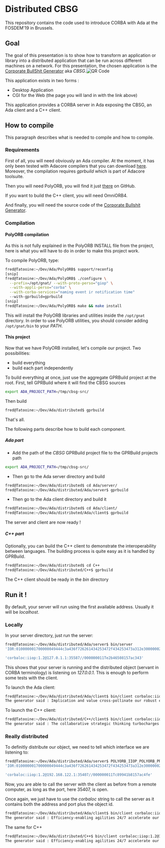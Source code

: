 # Distributed CBSG

This repository contains the code used to introduce CORBA with Ada at the FOSDEM'19 in Brussels.

## Goal

The goal of this presentation is to show how to transform an application or library into a distributed application that can be run across different machines on a network.
For this presentation, the chosen application is the [Corporate BullShit Generator](http://cbsg.sf.net/) aka _CBSG_.![QR Code](http://pasta.phyrama.com:8083/qr_cbsg.png)

This application exists in two forms :
* Desktop Application
* CGI for the Web (the page you will land in with the link above)

This application provides a CORBA server in Ada exposing the CBSG, an Ada client and a C++ client.

## How to compile

This paragraph describes what is needed to compile and how to compile.

### Requirements

First of all, you will need obviously an Ada compiler. At the moment, it has only been tested with Adacore compilers that you can download [here](https://www.adacore.com/download). Moreover, the compilation requires *gprbuild* which is part of Adacore toolsuite.

Then you will need PolyORB, you will find it just [there](https://github.com/AdaCore/PolyORB) on GitHub.

If you want to build the C++ client, you will need OmniORB4.

And finally, you will need the source code of the [Corporate Bullshit Generator](https://sourceforge.net/projects/cbsg/files/latest/download).

### Compilation

#### PolyORB compilation

As this is not fully explained in the PolyORB INSTALL file from the project, here is what you will have to do in order to make this project work.

To compile PolyORB, type:
```bash
fred@Tatooine:~/Dev/Ada/PolyORB$ support/reconfig
[snip]
fred@Tatooine:~/Dev/Ada/PolyORB$ ./configure \
  --prefix=/opt/gnat/ --with-proto-perso="giop" \
  --with-appli-perso="corba" \
  --with-corba-services="naming event ir notification time"
  --with-gprbuild=gprbuild
[snip]
fred@Tatooine:~/Dev/Ada/PolyORB$ make && make install
```

This will install the PolyORB libraries and utilities inside the `/opt/gnat` directory. In order to use PolyORB utilities, you should consider adding `/opt/gnat/bin` to your *PATH*.

#### This project

Now that we have PolyORB installed, let's compile our project.
Two possibilities:
* build everything
* build each part independently

To build everything at once, just use the aggregate GPRBuild project at the root.
First, tell GPRBuild where it will find the CBSG sources
```bash
export ADA_PROJECT_PATH=/tmp/cbsg-src/
```
Then build
```bash
fred@Tatooine:~/Dev/Ada/distributed$ gprbuild
```
That's all.

The following parts describe how to build each component.

##### Ada part

* Add the path of the *CBSG* GPRBuild project file to the GPRBuild projects path
```bash
export ADA_PROJECT_PATH=/tmp/cbsg-src/
```
* Then go to the Ada server directory and build
```bash
fred@Tatooine:~/Dev/Ada/distributed$ cd Ada/server/
fred@Tatooine:~/Dev/Ada/distributed/Ada/server$ gprbuild
```
* Then go to the Ada client directory and build it
```bash
fred@Tatooine:~/Dev/Ada/distributed$ cd Ada/client/
fred@Tatooine:~/Dev/Ada/distributed/Ada/client$ gprbuild
```

The server and client are now ready !

##### C++ part

Optionally, you can build the C++ client to demonstrate the interoperability between languages.
The building process is quite easy as it is handled by GPRBuild.

```bash
fred@Tatooine:~/Dev/Ada/distributed$ cd C++
fred@Tatooine:~/Dev/Ada/distributed/C++$ gprbuild
```

The C++ client should be ready in the *bin* directory

## Run it !

By default, your server will run using the first available address. Usually it will be *localhost*.

### Locally

In your server directory, just run the server:
```bash
fred@Tatooine:~/Dev/Ada/distributed/Ada/server$ bin/server
'IOR:010000001700000049444c3a436f726261434253472f434253473a312e30000002000000000000005c000000010102000a0000003132372e302e312e3100038b1b0000002f30303030303030313154653262343635303831353761633334330001000000010000001c0000000100000001000100000000000001010002000000010101000201010003004f5038000000010100000a0000003132372e302e312e310025891b0000002f30303030303030313154653262343635303831353761633334330000000000'

'corbaloc:iiop:1.2@127.0.1.1:35587//000000011Te2b46508157ac343'
```

This shows that your server is running and the distributed object (servant in CORBA terminology) is listening on *127.0.0.1*.
This is enough to perform some tests with the client.

To launch the Ada client:
```bash
fred@Tatooine:~/Dev/Ada/distributed/Ada/client$ bin/client corbaloc:iiop:1.2@127.0.1.1:35587//000000011Te2b46508157ac343
The generator said : Implication and value cross-pollinate our robust efficiency gain.
```

To launch the C++ client:
```bash
fred@Tatooine:~/Dev/Ada/distributed/C++/client$ bin/client corbaloc:iiop:1.2@127.0.1.1:35587//000000011Te2b46508157ac343
The generator said : The collaborative strategic thinking turbocharges a business model.
```

### Really distributed

To definitly distribute our object, we need to tell which interface we are listening to:
```bash
fred@Tatooine:~/Dev/Ada/distributed/Ada/server$ POLYORB_IIOP_POLYORB_PROTOCOLS_IIOP_DEFAULT_ADDR=192.168.122.1 bin/server
'IOR:010000001700000049444c3a436f726261434253472f434253473a312e300000020000000000000060000000010102000e0000003139322e3136382e3132322e31004f8a1b0000002f30303030303030313154633839393431623831353761633466650001000000010000001c0000000100000001000100000000000001010002000000010101000201010003004f5038000000010100000a0000003132372e302e312e3100b7991b0000002f30303030303030313154633839393431623831353761633466650000000000'

'corbaloc:iiop:1.2@192.168.122.1:35407//000000011Tc89941b8157ac4fe'
```

Now, you are able to call the server with the client as before from a remote computer, as long as the port, here 35407, is open.

Once again, we just have to use the *corbaloc* string to call the server as it contains both the address and port plus the object id.
```bash
fred@Tatooine:~/Dev/Ada/distributed/Ada/client$ bin/client corbaloc:iiop:1.2@192.168.122.1:35407//000000011Tc89941b8157ac4fe
The generator said : Efficiency-enabling agilities 24/7 accelerate our visionary brand pyramids up-front, while the project manager makes things happen from within the data.
```

The same for C++
```bash
fred@Tatooine:~/Dev/Ada/distributed/C++$ bin/client corbaloc:iiop:1.2@192.168.122.1:35407//000000011Tc89941b8157ac4fe
The generator said : Efficiency-enabling agilities 24/7 accelerate our visionary brand pyramids up-front, while the project manager makes things happen from within the data.
```
